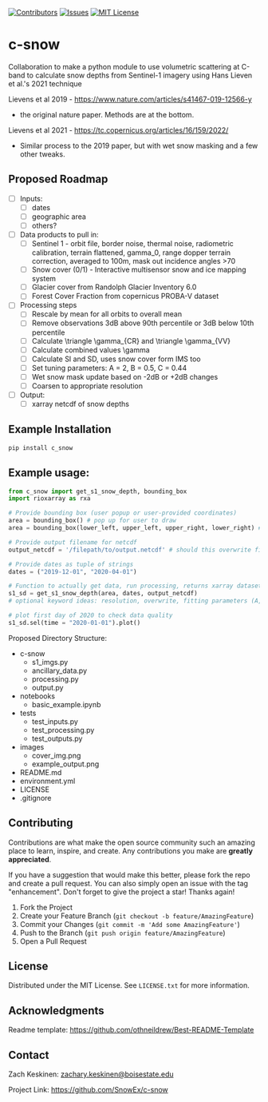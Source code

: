 [![Contributors][contributors-shield]][contributors-url]
[![Issues][issues-shield]][issues-url]
[![MIT License][license-shield]][license-url]

# c-snow
Collaboration to make a python module to use volumetric scattering at C-band to calculate snow depths from Sentinel-1 imagery using Hans Lieven et al.'s 2021 technique

Lievens et al 2019 - https://www.nature.com/articles/s41467-019-12566-y
- the original nature paper. Methods are at the bottom.

Lievens et al 2021 - https://tc.copernicus.org/articles/16/159/2022/
- Similar process to the 2019 paper, but with wet snow masking and a few other tweaks.

## Proposed Roadmap

- [ ] Inputs: 
    - [ ] dates 
    - [ ] geographic area
    - [ ] others?

- [ ] Data products to pull in:
    - [ ] Sentinel 1 - orbit file, border noise, thermal noise, radiometric calibration, terrain flattened, gamma_0, range dopper terrain correction, averaged to 100m, mask out incidence angles >70
    - [ ] Snow cover (0/1) - Interactive multisensor snow and ice mapping system
    - [ ] Glacier cover from Randolph Glacier Inventory 6.0
    - [ ] Forest Cover Fraction from copernicus PROBA-V dataset

- [ ] Processing steps
    - [ ] Rescale by mean for all orbits to overall mean
    - [ ] Remove observations 3dB above 90th percentile or 3dB below 10th percentile
    - [ ] Calculate \triangle \gamma_{CR} and \triangle \gamma_{VV}
    - [ ] Calculate combined values \gamma
    - [ ] Calculate SI and SD, uses snow cover form IMS too
    - [ ] Set tuning parameters: A = 2, B = 0.5, C = 0.44
    - [ ] Wet snow mask update based on -2dB or +2dB changes
    - [ ] Coarsen to appropriate resolution

- [ ] Output: 
    - [ ] xarray netcdf of snow depths

## Example Installation

```sh
pip install c_snow
```

## Example usage:

```python
from c_snow import get_s1_snow_depth, bounding_box
import rioxarray as rxa

# Provide bounding box (user popup or user-provided coordinates)
area = bounding_box() # pop up for user to draw
area = bounding_box(lower_left, upper_left, upper_right, lower_right) # or provide coordinates

# Provide output filename for netcdf
output_netcdf = '/filepath/to/output.netcdf' # should this overwrite file?

# Provide dates as tuple of strings
dates = ("2019-12-01", "2020-04-01")

# Function to actually get data, run processing, returns xarray dataset w/ daily time dimension
s1_sd = get_s1_snow_depth(area, dates, output_netcdf) 
# optional keyword ideas: resolution, overwrite, fitting parameters (A, B, C)

# plot first day of 2020 to check data quality
s1_sd.sel(time = "2020-01-01").plot()
```

Proposed Directory Structure:

- c-snow
    - s1_imgs.py
    - ancillary_data.py
    - processing.py
    - output.py
- notebooks
    - basic_example.ipynb
- tests
    - test_inputs.py
    - test_processing.py
    - test_outputs.py
- images
    - cover_img.png
    - example_output.png
- README.md
- environment.yml
- LICENSE
- .gitignore

## Contributing

Contributions are what make the open source community such an amazing place to learn, inspire, and create. Any contributions you make are **greatly appreciated**.

If you have a suggestion that would make this better, please fork the repo and create a pull request. You can also simply open an issue with the tag "enhancement".
Don't forget to give the project a star! Thanks again!

1. Fork the Project
2. Create your Feature Branch (`git checkout -b feature/AmazingFeature`)
3. Commit your Changes (`git commit -m 'Add some AmazingFeature'`)
4. Push to the Branch (`git push origin feature/AmazingFeature`)
5. Open a Pull Request

## License

Distributed under the MIT License. See `LICENSE.txt` for more information.

## Acknowledgments

Readme template: https://github.com/othneildrew/Best-README-Template

## Contact

Zach Keskinen: zachary.keskinen@boisestate.edu

Project Link: https://github.com/SnowEx/c-snow

<!-- MARKDOWN LINKS & IMAGES -->
<!-- https://www.markdownguide.org/basic-syntax/#reference-style-links -->
[contributors-shield]: https://img.shields.io/badge/Contributers-0-green
[contributors-url]: https://github.com/SnowEx/c-snow/graphs/contributors

[issues-shield]: https://img.shields.io/badge/Issues-0-yellowgreen
[issues-url]: https://github.com/SnowEx/c-snow/issues

[license-shield]: https://img.shields.io/badge/License-MIT-blue
[license-url]: https://github.com/SnowEx/c-snow/blob/main/LICENSE
